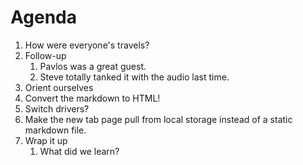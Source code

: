 # Agenda

1. How were everyone's travels?
2. Follow-up
   1. Pavlos was a great guest.
   2. Steve totally tanked it with the audio last time.
4. Orient ourselves
5. Convert the markdown to HTML!
6. Switch drivers?
7. Make the new tab page pull from local storage instead of a static markdown file.
8. Wrap it up
   1. What did we learn?
 
